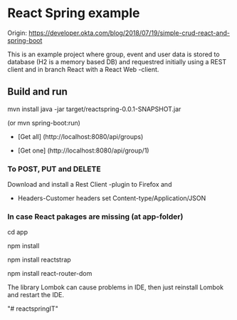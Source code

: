 # React Spring example
Origin: https://developer.okta.com/blog/2018/07/19/simple-crud-react-and-spring-boot

This is an example project where group, event and user data is stored to database (H2 is a memory based DB) and requestred initially using a REST client and in branch React with a React Web -client.

## Build and run
mvn install
java -jar target/reactspring-0.0.1-SNAPSHOT.jar 

(or mvn spring-boot:run)

* [Get all] (http://localhost:8080/api/groups)

* [Get one] (http://localhost:8080/api/group/1)

### To POST, PUT and DELETE

Download and install a Rest Client -plugin to Firefox and
* Headers-Customer headers set Content-type/Application/JSON

### In case React pakages are missing (at app-folder)

cd app

npm install

npm install reactstrap

npm install react-router-dom

The library Lombok can cause problems in IDE, then just reinstall Lombok and restart the IDE.

"# reactspringIT" 
